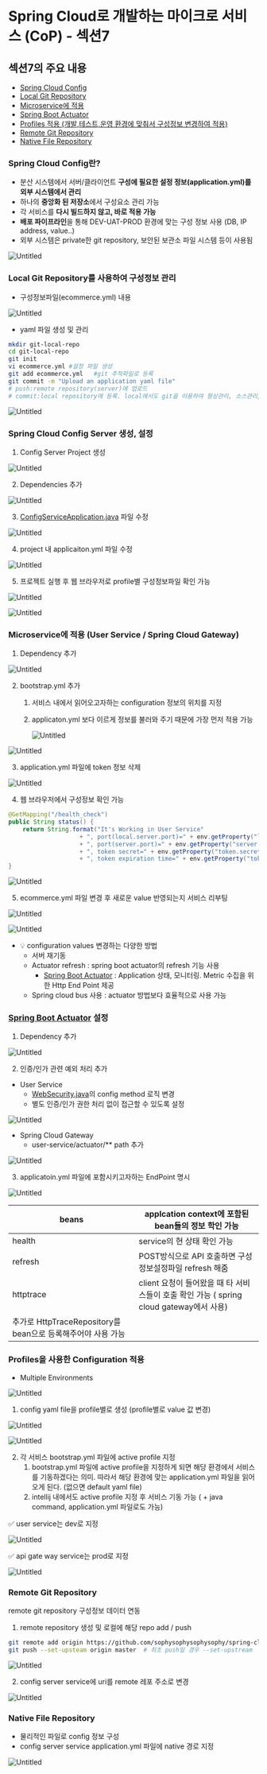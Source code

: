 # Spring Cloud로 개발하는 마이크로 서비스 (CoP) - 섹션7

## 섹션7의 주요 내용

- [Spring Cloud Config](#spring-cloud-config란)
- [Local Git Repository](#spring-cloud-config란)
- [Microservice에 적용](#microservice에-적용-user-service--spring-cloud-gateway)
- [Spring Boot Actuator](#spring-boot-actuator-설정)
- [Profiles 적용 (개발,테스트,운영 환경에 맞춰서 구성정보 변경하여 적용)](#profiles을-사용한-configuration-적용)
- [Remote Git Repository](#remote-git-repository)
- [Native File Repository](#native-file-repository)

### Spring Cloud Config란?

- 분산 시스템에서 서버/클라이언트 **구성에 필요한 설정 정보(application.yml)를 외부 시스템에서 관리**
- 하나의 **중앙화 된 저장소**에서 구성요소 관리 가능
- 각 서비스를 **다시 빌드하지 않고, 바로 적용 가능**
- **배포 파이프라인**을 통해 DEV-UAT-PROD 환경에 맞는 구성 정보 사용 (DB, IP address, value..)
- 외부 시스템은 private한 git repository, 보안된 보관소 파일 시스템 등이 사용됨

![Untitled](images/Untitled.png)

### Local Git Repository를 사용하여 구성정보 관리

- 구성정보파일(ecommerce.yml) 내용

![Untitled](images/Untitled%201.png)

- yaml 파일 생성 및 관리

```bash
mkdir git-local-repo
cd git-local-repo
git init 
vi ecommerce.yml #설정 파일 생성
git add ecommerce.yml   #git 추적파일로 등록
git commit -m "Upload an application yaml file" 
# push:remote repository(server)에 업로드
# commit:local repository에 등록. local에서도 git을 이용하여 형상관리, 소스관리, 추적관리 가능
```

![Untitled](images/Untitled%202.png)

### Spring Cloud Config Server 생성, 설정

1. Config Server Project 생성 

![Untitled](images/Untitled%203.png)

2. Dependencies 추가

![Untitled](images/Untitled%204.png)

3. [ConfigServiceApplication.java](http://ConfigServiceApplication.java) 파일 수정 

![Untitled](images/Untitled%205.png)

4. project 내 applicaiton.yml 파일 수정 

![Untitled](images/Untitled%206.png)

5. 프로젝트 실행 후 웹 브라우저로 profile별 구성정보파일 확인 가능 

![Untitled](images/Untitled%207.png)

![Untitled](images/Untitled%208.png)

### Microservice에 적용 (User Service / Spring Cloud Gateway)

1. Dependency 추가

![Untitled](images/Untitled%209.png)

2. bootstrap.yml 추가 
    1. 서비스 내에서 읽어오고자하는 configuration 정보의 위치를 지정
    2. applicaton.yml 보다 이르게 정보를 불러와 주기 때문에 가장 먼저 적용 가능
        
        ![Untitled](images/Untitled%2010.png)
        

![Untitled](images/Untitled%2011.png)

3. application.yml  파일에 token 정보 삭제

![Untitled](images/Untitled%2012.png)

4. 웹 브라우저에서 구성정보 확인 가능

```java
@GetMapping("/health_check")
public String status() {
	return String.format("It's Working in User Service"
					+ ", port(local.server.port)=" + env.getProperty("local.server.port")
					+ ", port(server.port)=" + env.getProperty("server.port")
					+ ", token secret=" + env.getProperty("token.secret")
					+ ", token expiration time=" + env.getProperty("token.expiration.time"));
}
```

![Untitled](images/Untitled%2013.png)

5. ecommerce.yml 파일 변경 후 새로운 value 반영되는지 서비스 리부팅

![Untitled](images/Untitled%2014.png)

![Untitled](images/Untitled%2015.png)

- 💡 configuration values 변경하는 다양한 방법
    - 서버 재기동
    - Actuator refresh : spring boot actuator의  refresh 기능 사용
        - [Spring Boot Actuator](https://docs.spring.io/spring-boot/docs/current/reference/htmlsingle/#actuator) : Application 상태, 모니터링. Metric 수집을 위한 Http End Point 제공
    - Spring cloud bus 사용 : actuator 방법보다 효율적으로 사용 가능
    

### [Spring Boot Actuator](https://docs.spring.io/spring-boot/docs/current/reference/htmlsingle/#actuator) 설정

1. Dependency 추가

![Untitled](images/Untitled%2016.png)

2. 인증/인가 관련 예외 처리 추가 
- User Service
    - [WebSecurity.java](http://WebSecurity.java)의  config method 로직 변경
    - 별도 인증/인가 권한 처리 없이 접근할 수 있도록 설정

![Untitled](images/Untitled%2017.png)

- Spring Cloud Gateway
    - user-service/actuator/** path 추가

![Untitled](images/Untitled%2018.png)

3. applicatoin.yml 파일에 포함시키고자하는 EndPoint 명시

![Untitled](images/Untitled%2019.png)

| beans | applcation context에 포함된 bean들의 정보 학인 가능 |
| --- | --- |
| health | service의 현 상태 확인 가능 |
| refresh |  POST방식으로 API 호출하면  구성정보설정파일  refresh 해줌 |
| httptrace | client 요청이 들어왔을 때 타 서비스들이 호출 확인 가능 ( spring cloud gateway에서 사용)
추가로 HttpTraceRepository를 bean으로 등록해주어야 사용 가능  |

### **Profiles을 사용한 Configuration 적용**

- Multiple Environments

![Untitled](images/Untitled%2020.png)

1. config yaml file을 profile별로 생성 (profile별로 value 값 변경)

![Untitled](images/Untitled%2021.png)

 

![Untitled](images/Untitled%2022.png)

2. 각 서비스 bootstrap.yml 파일에 active profile 지정 
    1. bootstrap.yml 파일에 active profile을 지정하게 되면 해당 환경에서 서비스를 기동하겠다는 의미. 따라서 해당 환경에 맞는 application.yml 파일을 읽어오게 된다. (없으면 default yaml file)
    2. intellij 내에서도 active profile 지정 후 서비스 기동 가능 ( + java command, application.yml 파일로도 가능)

<aside>
✅ user service는 dev로 지정

</aside>

![Untitled](images/Untitled%2023.png)

<aside>
✅ api gate way service는 prod로 지정

</aside>

![Untitled](images/Untitled%2024.png)

### Remote Git Repository

remote git repository 구성정보 데이터 연동

1. remote repository 생성 및 로컬에 해당 repo add / push

```bash
git remote add origin https://github.com/sophysophysophysophy/spring-cloud-config.git
git push --set-upsteam origin master  # 최초 push일 경우 --set-upstream 
```

![Untitled](images/Untitled%2025.png)

2. config server service에 uri를 remote 레포 주소로 변경 

![Untitled](images/Untitled%2026.png)

### Native File Repository

- 물리적인 파일로 config 정보 구성
- config server service application.yml 파일에 native 경로 지정

![Untitled](images/Untitled%2027.png)

